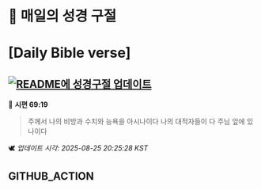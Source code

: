 # 🙏 매일의 성경 구절
# [Daily Bible verse]
## [![README에 성경구절 업데이트](https://github.com/DONGSUKA/first_test/actions/workflows/update-readme-bible.yml/badge.svg)](https://github.com/DONGSUKA/first_test/actions/workflows/update-readme-bible.yml)
<!-- START_BIBLE_VERSE -->
📖 **시편 69:19**
> 주께서 나의 비방과 수치와 능욕을 아시나이다 나의 대적자들이 다 주님 앞에 있나이다

🕊️ _업데이트 시각: 2025-08-25 20:25:28 KST_
  <!-- END_BIBLE_VERSE -->
## GITHUB_ACTION
